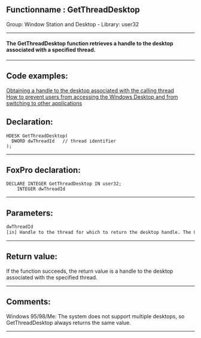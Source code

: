 <link rel="stylesheet" type="text/css" href="../../css/win32api.css">  
<link rel="stylesheet" href="https://cdnjs.cloudflare.com/ajax/libs/font-awesome/4.7.0/css/font-awesome.min.css">

## Functionname : GetThreadDesktop
Group: Window Station and Desktop - Library: user32    
***  


#### The GetThreadDesktop function retrieves a handle to the desktop associated with a specified thread.
***  


## Code examples:
[Obtaining a handle to the desktop associated with the calling thread](../../samples/sample_239.md)  
[How to prevent users from accessing the Windows Desktop and from switching to other applications](../../samples/sample_492.md)  

## Declaration:
```foxpro  
HDESK GetThreadDesktop(
  DWORD dwThreadId   // thread identifier
);  
```  
***  


## FoxPro declaration:
```foxpro  
DECLARE INTEGER GetThreadDesktop IN user32;
	INTEGER dwThreadId  
```  
***  


## Parameters:
```txt  
dwThreadId
[in] Handle to the thread for which to return the desktop handle. The GetCurrentThreadId and CreateProcess functions return thread identifiers.  
```  
***  


## Return value:
If the function succeeds, the return value is a handle to the desktop associated with the specified thread.   
***  


## Comments:
Windows 95/98/Me: The system does not support multiple desktops, so GetThreadDesktop always returns the same value.  
  
***  

